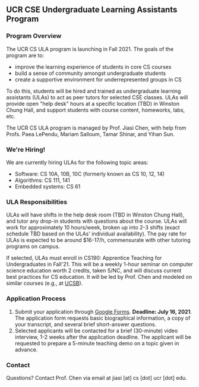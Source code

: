## UCR CSE Undergraduate Learning Assistants Program


### Program Overview

The UCR CS ULA program is launching in Fall 2021. The goals of the program are to:
- improve the learning experience of students in core CS courses
- build a sense of community amongst undergraduate students
- create a supportive environment for underrepresented groups in CS

To do this, students will be hired and trained as undergraduate learning assistants (ULAs) to act as peer tutors for selected CSE classes.
ULAs will provide open "help desk" hours at a specific location (TBD) in Winston Chung Hall, and support students with course content, homeworks, labs, etc.

The UCR CS ULA program is managed by Prof. Jiasi Chen, with help from Profs. Paea LePendu, Mariam Salloum, Tamar Shinar, and Yihan Sun.

### We're Hiring!

We are currently hiring ULAs for the following topic areas:

- Software: CS 10A, 10B, 10C (formerly known as CS 10, 12, 14)
- Algorithms: CS 111, 141
- Embedded systems: CS 61

### ULA Responsibilities

ULAs will have shifts in the help desk room (TBD in Winston Chung Hall), and tutor any drop-in students with questions about the course. ULAs will work for approximately 10 hours/week, broken up into 2-3 shifts (exact schedule TBD based on the ULAs' individual availability). The pay rate for ULAs is expected to be around $16-17/h, commensurate with other tutoring programs on campus.

If selected, ULAs must enroll in CS190: Apprentice Teaching for Undergraduates in Fall'21. This will be a weekly 1-hour seminar on computer science education worth 2 credits, taken S/NC, and will discuss current best practices for CS education. It will be led by Prof. Chen and modeled on similar courses (e.g., at [UCSB](https://ucsb-teaching-cs.github.io/w21/)).

### Application Process

1. Submit your application through [Google Forms](https://forms.gle/SntoJWzCSxhSzpq58). **Deadline: July 16, 2021**. The application form requests basic biographical information, a copy of your transcript, and several brief short-answer questions.
2. Selected applicants will be contacted for a brief (30-minute) video interview, 1-2 weeks after the application deadline. The applicant will be requested to prepare a 5-minute teaching demo on a topic given in advance.

### Contact

Questions? Contact Prof. Chen via email at jiasi [at] cs [dot] ucr [dot] edu.
